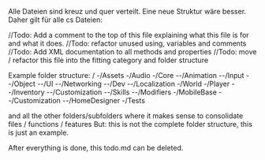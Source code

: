 Alle Dateien sind kreuz und quer verteilt. Eine neue Struktur wäre besser. Daher gilt für alle cs Dateien:

//Todo: Add a comment to the top of this file explaining what this file is for and what it does.
//Todo: refactor unused using, variables and comments
//Todo: Add XML documentation to all methods and properties
//Todo: move / refactor this file into the fitting category and folder structure

Example folder structure:
/
-/Assets
-/Audio
-/Core
--/Animation
--/Input
--/Object
--/UI
--/Networking
--/Dev
--/Localization
-/World
-/Player
--/Inventory
--/Customization
--/Skills
--/Modifiers
-/MobileBase
--/Customization
--/HomeDesigner
-/Tests

and all the other folders/subfolders where it makes sense to consolidate files / functions / features
But: this is not the complete folder structure, this is just an example.

After everything is done, this todo.md can be deleted.